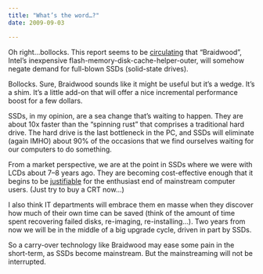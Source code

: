 ```yaml
---
title: "What’s the word…?"
date: 2009-09-03

---
```


Oh right…bollocks. This report seems to be [circulating](http://www.infoworld.com/d/storage/report-intels-braidwood-flash-memory-module-could-kill-ssd-market-439) that “Braidwood”, Intel’s inexpensive flash-memory-disk-cache-helper-outer, will somehow negate demand for full-blown SSDs (solid-state drives).

Bollocks. Sure, Braidwood sounds like it might be useful but it’s a wedge. It’s a shim. It’s a little add-on that will offer a nice incremental performance boost for a few dollars.

SSDs, in my opinion, are a sea change that’s waiting to happen. They are about 10x faster than the “spinning rust” that comprises a traditional hard drive. The hard drive is the last bottleneck in the PC, and SSDs will eliminate (again IMHO) about 90% of the occasions that we find ourselves waiting for our computers to do something.

From a market perspective, we are at the point in SSDs where we were with LCDs about 7–8 years ago. They are becoming cost-effective enough that it begins to be [justifiable](http://www.joelonsoftware.com/items/2009/03/27.html) for the enthusiast end of mainstream computer users. (Just try to buy a CRT now…)

I also think IT departments will embrace them en masse when they discover how much of their own time can be saved (think of the amount of time spent recovering failed disks, re-imaging, re-installing…). Two years from now we will be in the middle of a big upgrade cycle, driven in part by SSDs.

So a carry-over technology like Braidwood may ease some pain in the short-term, as SSDs become mainstream. But the mainstreaming will not be interrupted.
